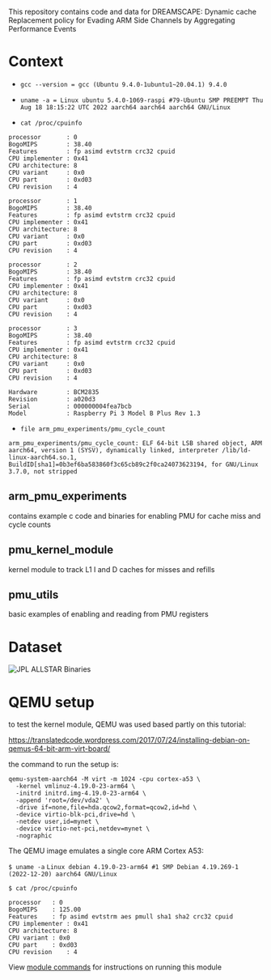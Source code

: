 This repository contains code and data for DREAMSCAPE: Dynamic cache Replacement policy for Evading ARM Side Channels by Aggregating Performance Events

# Context
- `gcc --version = gcc (Ubuntu 9.4.0-1ubuntu1~20.04.1) 9.4.0`

- `uname -a = Linux ubuntu 5.4.0-1069-raspi #79-Ubuntu SMP PREEMPT Thu Aug 18 18:15:22 UTC 2022 aarch64 aarch64 aarch64 GNU/Linux`

- `cat /proc/cpuinfo`
```
processor       : 0
BogoMIPS        : 38.40
Features        : fp asimd evtstrm crc32 cpuid
CPU implementer : 0x41
CPU architecture: 8
CPU variant     : 0x0
CPU part        : 0xd03
CPU revision    : 4

processor       : 1
BogoMIPS        : 38.40
Features        : fp asimd evtstrm crc32 cpuid
CPU implementer : 0x41
CPU architecture: 8
CPU variant     : 0x0
CPU part        : 0xd03
CPU revision    : 4

processor       : 2
BogoMIPS        : 38.40
Features        : fp asimd evtstrm crc32 cpuid
CPU implementer : 0x41
CPU architecture: 8
CPU variant     : 0x0
CPU part        : 0xd03
CPU revision    : 4

processor       : 3
BogoMIPS        : 38.40
Features        : fp asimd evtstrm crc32 cpuid
CPU implementer : 0x41
CPU architecture: 8
CPU variant     : 0x0
CPU part        : 0xd03
CPU revision    : 4

Hardware        : BCM2835
Revision        : a020d3
Serial          : 000000004fea7bcb
Model           : Raspberry Pi 3 Model B Plus Rev 1.3
```

- `file arm_pmu_experiments/pmu_cycle_count`
```
arm_pmu_experiments/pmu_cycle_count: ELF 64-bit LSB shared object, ARM aarch64, version 1 (SYSV), dynamically linked, interpreter /lib/ld-linux-aarch64.so.1, BuildID[sha1]=0b3ef6ba583860f3c65cb89c2f0ca24073623194, for GNU/Linux 3.7.0, not stripped
```

## arm_pmu_experiments
contains example c code and binaries for enabling PMU for cache miss and cycle counts

## pmu_kernel_module
kernel module to track L1 I and D caches for misses and refills

## pmu_utils
basic examples of enabling and reading from PMU registers

# Dataset
![JPL ALLSTAR Binaries](https://allstar.jhuapl.edu/)

# QEMU setup

to test the kernel module, QEMU was used based partly on this tutorial:

https://translatedcode.wordpress.com/2017/07/24/installing-debian-on-qemus-64-bit-arm-virt-board/

the command to run the setup is:

```
qemu-system-aarch64 -M virt -m 1024 -cpu cortex-a53 \
  -kernel vmlinuz-4.19.0-23-arm64 \
  -initrd initrd.img-4.19.0-23-arm64 \
  -append 'root=/dev/vda2' \
  -drive if=none,file=hda.qcow2,format=qcow2,id=hd \
  -device virtio-blk-pci,drive=hd \
  -netdev user,id=mynet \
  -device virtio-net-pci,netdev=mynet \
  -nographic
  ```

The QEMU image emulates a single core ARM Cortex A53:

`$ uname -a`
`Linux debian 4.19.0-23-arm64 #1 SMP Debian 4.19.269-1 (2022-12-20) aarch64 GNU/Linux`

`$ cat /proc/cpuinfo`

```
processor	: 0
BogoMIPS	: 125.00
Features	: fp asimd evtstrm aes pmull sha1 sha2 crc32 cpuid
CPU implementer	: 0x41
CPU architecture: 8
CPU variant	: 0x0
CPU part	: 0xd03
CPU revision	: 4
```

View [module commands](./module_commands.md) for instructions on running this module